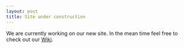 ```yaml
---
layout: post
title: Site under construction
---
```


We are currently working on our new site. In the mean time feel free to check out our [Wiki](https://wiki.rollamakerspace.com/).

